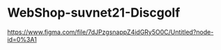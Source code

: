 # WebShop-suvnet21-Discgolf


https://www.figma.com/file/7dJPzgsnappZ4idGRy5O0C/Untitled?node-id=0%3A1


